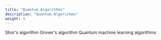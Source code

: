 ```yaml
---
title: "Quantum Algorithms"
description: "Quantum Algorithms"
weight: 3
---
```


Shor's algorithm
Grover's algorithm
Quantum machine learning algorithms